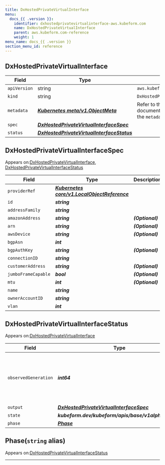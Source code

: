 ```yaml
---
title: DxHostedPrivateVirtualInterface
menu:
  docs_{{ .version }}:
    identifier: dxhostedprivatevirtualinterface-aws.kubeform.com
    name: DxHostedPrivateVirtualInterface
    parent: aws.kubeform.com-reference
    weight: 1
menu_name: docs_{{ .version }}
section_menu_id: reference
---
```


## DxHostedPrivateVirtualInterface
| Field | Type | Description |
| ------ | ----- | ----------- |
| `apiVersion` | string | `aws.kubeform.com/v1alpha1` |
|    `kind` | string | `DxHostedPrivateVirtualInterface` |
| `metadata` | ***[Kubernetes meta/v1.ObjectMeta](https://kubernetes.io/docs/reference/generated/kubernetes-api/v1.13/#objectmeta-v1-meta)***|Refer to the Kubernetes API documentation for the fields of the `metadata` field.|
| `spec` | ***[DxHostedPrivateVirtualInterfaceSpec](#dxhostedprivatevirtualinterfacespec)***||
| `status` | ***[DxHostedPrivateVirtualInterfaceStatus](#dxhostedprivatevirtualinterfacestatus)***||
## DxHostedPrivateVirtualInterfaceSpec

Appears on:[DxHostedPrivateVirtualInterface](#dxhostedprivatevirtualinterface), [DxHostedPrivateVirtualInterfaceStatus](#dxhostedprivatevirtualinterfacestatus)

| Field | Type | Description |
| ------ | ----- | ----------- |
| `providerRef` | ***[Kubernetes core/v1.LocalObjectReference](https://kubernetes.io/docs/reference/generated/kubernetes-api/v1.13/#localobjectreference-v1-core)***||
| `id` | ***string***||
| `addressFamily` | ***string***||
| `amazonAddress` | ***string***| ***(Optional)*** |
| `arn` | ***string***| ***(Optional)*** |
| `awsDevice` | ***string***| ***(Optional)*** |
| `bgpAsn` | ***int***||
| `bgpAuthKey` | ***string***| ***(Optional)*** |
| `connectionID` | ***string***||
| `customerAddress` | ***string***| ***(Optional)*** |
| `jumboFrameCapable` | ***bool***| ***(Optional)*** |
| `mtu` | ***int***| ***(Optional)*** |
| `name` | ***string***||
| `ownerAccountID` | ***string***||
| `vlan` | ***int***||
## DxHostedPrivateVirtualInterfaceStatus

Appears on:[DxHostedPrivateVirtualInterface](#dxhostedprivatevirtualinterface)

| Field | Type | Description |
| ------ | ----- | ----------- |
| `observedGeneration` | ***int64***| ***(Optional)*** Resource generation, which is updated on mutation by the API Server.|
| `output` | ***[DxHostedPrivateVirtualInterfaceSpec](#dxhostedprivatevirtualinterfacespec)***| ***(Optional)*** |
| `state` | ***kubeform.dev/kubeform/apis/base/v1alpha1.State***| ***(Optional)*** |
| `phase` | ***[Phase](#phase)***| ***(Optional)*** |
## Phase(`string` alias)

Appears on:[DxHostedPrivateVirtualInterfaceStatus](#dxhostedprivatevirtualinterfacestatus)

---
